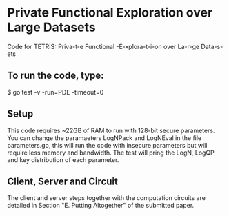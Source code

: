 # Private Functional Exploration over Large Datasets
Code for TETRIS: Priva-t-e Functional -E-xplora-t-i-on over La-r-ge Data-s-ets 

## To run the code, type:
$ go test -v -run=PDE -timeout=0

## Setup
This code requires ~22GB of RAM to run with 128-bit secure parameters.
You can change the paramaeters LogNPack and LogNEval in the file parameters.go, 
this will run the code with insecure parameters but will require less memory 
and bandwidth.
The test will pring the LogN, LogQP and key distribution of each parameter.

## Client, Server and Circuit
The client and server steps together with the computation circuits are detailed in 
Section "E. Putting Altogether" of the submitted paper.

